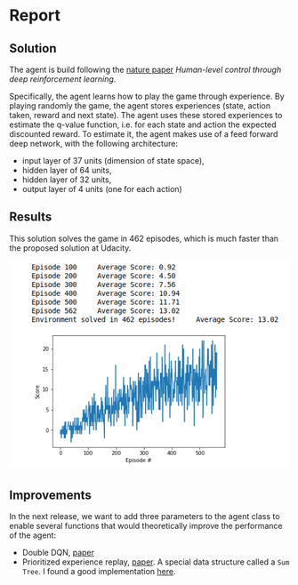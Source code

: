 # Report

## Solution

The agent is build following the [nature paper](https://web.stanford.edu/class/psych209/Readings/MnihEtAlHassibis15NatureControlDeepRL.pdf) *Human-level control through deep reinforcement learning*. 

Specifically, the agent learns how to play the game through experience. By playing randomly the game, the agent stores experiences (state, action taken, reward and next state). The agent uses these stored experiences to estimate the q-value function, i.e. for each state and action the expected discounted reward. To estimate it, the agent makes use of a feed forward deep network, with the following architecture: 
* input layer of 37 units (dimension of state space),
* hidden layer of 64 units,
* hidden layer of 32 units,
* output layer of 4 units (one for each action)

## Results

This solution solves the game in 462 episodes, which is much faster than the proposed solution at Udacity.

![alt text](https://github.com/pablobd/bananas/blob/master/bananas_result.png)


## Improvements

In the next release, we want to add three parameters to the agent class to enable several functions that would theoretically improve the performance of the agent:
* Double DQN, [paper](https://arxiv.org/abs/1509.06461)
* Prioritized experience replay, [paper](https://arxiv.org/abs/1511.05952). A special data structure called a `Sum Tree`. I found a good implementation [here](https://github.com/rlcode/per).
